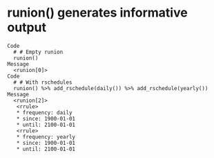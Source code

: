 # runion() generates informative output

    Code
      # # Empty runion
      runion()
    Message
      <runion[0]>
    Code
      # # With rschedules
      runion() %>% add_rschedule(daily()) %>% add_rschedule(yearly())
    Message
      <runion[2]>
       <rrule>
       * frequency: daily
       * since: 1900-01-01
       * until: 2100-01-01
       <rrule>
       * frequency: yearly
       * since: 1900-01-01
       * until: 2100-01-01

